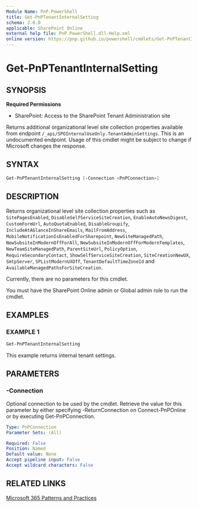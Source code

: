 ```yaml
---
Module Name: PnP.PowerShell
title: Get-PnPTenantInternalSetting
schema: 2.0.0
applicable: SharePoint Online
external help file: PnP.PowerShell.dll-Help.xml
online version: https://pnp.github.io/powershell/cmdlets/Get-PnPTenantInternalSetting.html
---
```

 
# Get-PnPTenantInternalSetting

## SYNOPSIS

**Required Permissions**

* SharePoint: Access to the SharePoint Tenant Administration site

Returns additional organizational level site collection properties available from endpoint `/_api/SPOInternalUseOnly.TenantAdminSettings`. This is an undocumented endpoint. Usage of this cmdlet might be subject to change if Microsoft changes the response.

## SYNTAX

```powershell
Get-PnPTenantInternalSetting [-Connection <PnPConnection>] 
```

## DESCRIPTION
Returns organizational level site collection properties such as `SitePagesEnabled`, `DisableSelfServiceSiteCreation`, `EnableAutoNewsDigest`,
`CustomFormUrl`, `AutoQuotaEnabled`, `DisableGroupify`, `IncludeAtAGlanceInShareEmails`, `MailFromAddress`, `MobileNotificationIsEnabledForSharepoint`, `NewSiteManagedPath`, `NewSubsiteInModernOffForAll`, `NewSubsiteInModernOffForModernTemplates`, `NewTeamSiteManagedPath`, `ParentSiteUrl`, `PolicyOption`, `RequireSecondaryContact`, `ShowSelfServiceSiteCreation`, `SiteCreationNewUX`, `SmtpServer`, `SPListModernUXOff`, `TenantDefaultTimeZoneId` and `AvailableManagedPathsForSiteCreation`.

Currently, there are no parameters for this cmdlet.

You must have the SharePoint Online admin or Global admin role to run the cmdlet.

## EXAMPLES

### EXAMPLE 1
```powershell
Get-PnPTenantInternalSetting
```

This example returns internal tenant settings.

## PARAMETERS

### -Connection
Optional connection to be used by the cmdlet. Retrieve the value for this parameter by either specifying -ReturnConnection on Connect-PnPOnline or by executing Get-PnPConnection.

```yaml
Type: PnPConnection
Parameter Sets: (All)

Required: False
Position: Named
Default value: None
Accept pipeline input: False
Accept wildcard characters: False
```

## RELATED LINKS

[Microsoft 365 Patterns and Practices](https://aka.ms/m365pnp)
